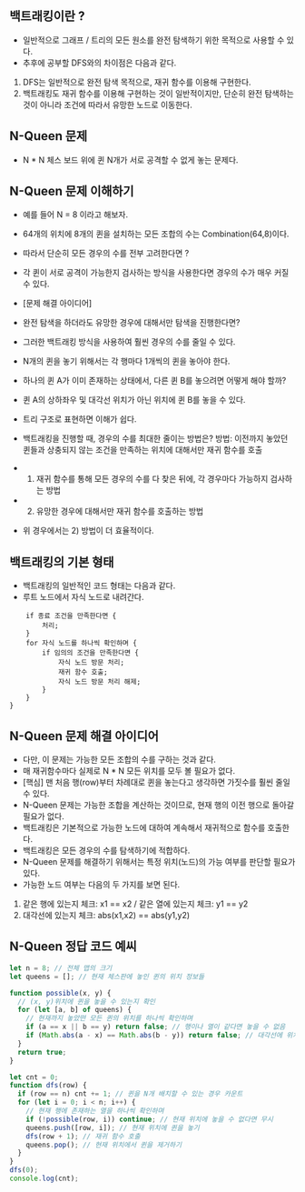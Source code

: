## 백트래킹이란 ?

- 일반적으로 그래프 / 트리의 모든 원소를 완전 탐색하기 위한 목적으로 사용할 수 있다.
- 추후에 공부할 DFS와의 차이점은 다음과 같다.

1. DFS는 일반적으로 완전 탐색 목적으로, 재귀 함수를 이용해 구현한다.
2. 백트래킹도 재귀 함수를 이용해 구현하는 것이 일반적이지만, 단순히 완전 탐색하는 것이 아니라 조건에 따라서 유망한 노드로 이동한다.

## N-Queen 문제

- N \* N 체스 보드 위에 퀸 N개가 서로 공격할 수 없게 놓는 문제다.

## N-Queen 문제 이해하기

- 예를 들어 N = 8 이라고 해보자.
- 64개의 위치에 8개의 퀸을 설치하는 모든 조합의 수는 Combination(64,8)이다.
- 따라서 단순히 모든 경우의 수를 전부 고려한다면 ?
- 각 퀸이 서로 공격이 가능한지 검사하는 방식을 사용한다면 경우의 수가 매우 커질 수 있다.
- [문제 해결 아이디어]
- 완전 탐색을 하더라도 유망한 경우에 대해서만 탐색을 진행한다면?
- 그러한 백트래킹 방식을 사용하여 훨씬 경우의 수를 줄일 수 있다.

- N개의 퀸을 놓기 위해서는 각 행마다 1개씩의 퀸을 놓아야 한다.
- 하나의 퀸 A가 이미 존재하는 상태에서, 다른 퀸 B를 놓으려면 어떻게 해야 할까?
- 퀸 A의 상하좌우 및 대각선 위치가 아닌 위치에 퀸 B를 놓을 수 있다.
- 트리 구조로 표현하면 이해가 쉽다.

- 백트래킹을 진행할 때, 경우의 수를 최대한 줄이는 방법은?
  방법: 이전까지 놓았던 퀸들과 상충되지 않는 조건을 만족하는 위치에 대해서만 재귀 함수를 호출
- 1. 재귀 함수를 통해 모든 경우의 수를 다 찾은 뒤에, 각 경우마다 가능하지 검사하는 방법
- 2. 유망한 경우에 대해서만 재귀 함수를 호출하는 방법
- 위 경우에서는 2) 방법이 더 효율적이다.

## 백트래킹의 기본 형태

- 백트래킹의 일반적인 코드 형태는 다음과 같다.
- 루트 노드에서 자식 노드로 내려간다.

```function recursive() {
    if 종료 조건을 만족한다면 {
        처리;
    }
    for 자식 노드를 하나씩 확인하며 {
        if 임의의 조건을 만족한다면 {
            자식 노드 방문 처리;
            재귀 함수 호출;
            자식 노드 방문 처리 해제;
        }
    }
}
```

## N-Queen 문제 해결 아이디어

- 다만, 이 문제는 가능한 모든 조합의 수를 구하는 것과 같다.
- 매 재귀함수마다 실제로 N \* N 모든 위치를 모두 볼 필요가 없다.
- [핵심] 맨 처음 행(row)부터 차례대로 퀸을 놓는다고 생각하면 가짓수를 훨씬 줄일 수 있다.
- N-Queen 문제는 가능한 조합을 계산하는 것이므로, 현재 행의 이전 행으로 돌아갈 필요가 없다.
- 백트래킹은 기본적으로 가능한 노드에 대하여 계속해서 재귀적으로 함수를 호출한다.
- 백트래킹은 모든 경우의 수를 탐색하기에 적합하다.
- N-Queen 문제를 해결하기 위해서는 특정 위치(노드)의 가능 여부를 판단할 필요가 있다.
- 가능한 노드 여부는 다음의 두 가지를 보면 된다.

1. 같은 행에 있는지 체크: x1 == x2 / 같은 열에 있는지 체크: y1 == y2
2. 대각선에 있는지 체크: abs(x1,x2) == abs(y1,y2)

## N-Queen 정답 코드 예씨

```javascript
let n = 8; // 전체 맵의 크기
let queens = []; // 현재 체스판에 놓인 퀸의 위치 정보들

function possible(x, y) {
  // (x, y)위치에 퀸을 놓을 수 있는지 확인
  for (let [a, b] of queens) {
    // 현재까지 놓았떤 모든 퀸의 위치를 하나씩 확인하며
    if (a == x || b == y) return false; // 행이나 열이 같다면 놓을 수 없음
    if (Math.abs(a - x) == Math.abs(b - y)) return false; // 대각선에 위치한 경우 놓을 수 없음
  }
  return true;
}

let cnt = 0;
function dfs(row) {
  if (row == n) cnt += 1; // 퀸을 N개 배치할 수 있는 경우 카운트
  for (let i = 0; i < n; i++) {
    // 현재 행에 존재하는 열을 하나씩 확인하며
    if (!possible(row, i)) continue; // 현재 위치에 놓을 수 없다면 무시
    queens.push([row, i]); // 현재 위치에 퀸을 놓기
    dfs(row + 1); // 재귀 함수 호출
    queens.pop(); // 현재 위치에서 퀸을 제거하기
  }
}
dfs(0);
console.log(cnt);
```
